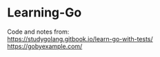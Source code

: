 # Learning-Go
Code and notes from:  
https://studygolang.gitbook.io/learn-go-with-tests/  
https://gobyexample.com/  
